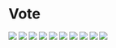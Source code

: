 # Vote
![](https://github.com/Ay31/hello-world/blob/master/img/vote/1.png)
![](https://github.com/Ay31/hello-world/blob/master/img/vote/2.png)
![](https://github.com/Ay31/hello-world/blob/master/img/vote/3.png)
![](https://github.com/Ay31/hello-world/blob/master/img/vote/4.png)
![](https://github.com/Ay31/hello-world/blob/master/img/vote/5.png)
![](https://github.com/Ay31/hello-world/blob/master/img/vote/6.png)
![](https://github.com/Ay31/hello-world/blob/master/img/vote/7.png)
![](https://github.com/Ay31/hello-world/blob/master/img/vote/8.png)
![](https://github.com/Ay31/hello-world/blob/master/img/vote/9.png)
![](https://github.com/Ay31/hello-world/blob/master/img/vote/10.png)

